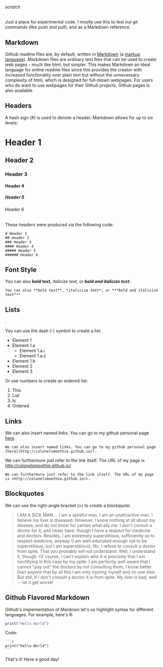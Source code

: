 ###### scratch

Just a place for experimental code. I mostly use this to test out git commands (like push and pull), and as a Markdown reference.

## Markdown

Github readme files are, by default, written in [Markdown](http://en.wikipedia.org/wiki/Markdown) (a [markup language](http://en.wikipedia.org/wiki/Markup_language)). Markdown files are ordinary text files that can be used to create web pages - much like html, but simpler. This makes Markdown an ideal language for online readme files since this provides the creator with increased functionality over plain text but without the unnecessary complexity of html, which is designed for full-blown webpages. For users who do want to use webpages for their Github projects, Github pages is also available.


## Headers

A hash sign (\#) is used to denote a header. Markdown allows for up to six levels:

# Header 1
## Header 2
### Header 3
#### Header 4
##### Header 5
###### Header 6

These headers were produced via the following code:

    # Header 1
    ## Header 2
    ### Header 3
    #### Header 4
    ##### Header 5
    ###### Header 6
    
## Font Style

You can also **bold text**, *italicize text*, or ***bold and italicize text***:

    You can also **bold text**, *italicize text*, or ***bold and italicize text***

## Lists
.

You can use the dash (\-) symbol to create a list:

- Element 1
 - Element 1.a
     - Element 1.a.i
     - Element 1.a.ii
 - Element 1.b
- Element 2
- Element 3

Or use numbers to create an ordered list:

1. This
2. List
3. Is
4. Ordered

## Links

We can also insert named links. You can go to my github personal page [here](http://colonelsmoothie.github.io/).

    We can also insert named links. You can go to my github personal page [here](http://colonelsmoothie.github.io/).
    
We can furthermore just refer to the link itself. The URL of my page is <http://colonelsmoothie.github.io/>.

    We can furthermore just refer to the link itself. The URL of my page is <http://colonelsmoothie.github.io/>.
    
## Blockquotes

We can use the right-angle bracket (\>) to create a blockquote:

 
> I AM A SICK MAN.... I am a spiteful man. I am an unattractive man. I believe my liver is diseased. However, I know nothing at all about my disease, and do not know for certain what ails me. I don't consult a doctor for it, and never have, though I have a respect for medicine and doctors. Besides, I am extremely superstitious, sufficiently so to respect medicine, anyway (I am well-educated enough not to be superstitious, but I am superstitious). No, I refuse to consult a doctor from spite. That you probably will not understand. Well, I understand it, though. Of course, I can't explain who it is precisely that I am mortifying in this case by my spite: I am perfectly well aware that I cannot "pay out" the doctors by not consulting them; I know better than anyone that by all this I am only injuring myself and no one else. But still, if I don't consult a doctor it is from spite. My liver is bad, well -- let it get worse! 

## Github Flavored Markdown

Github's implementation of Mardown let's us highlight syntax for different languages. For example, here's R:

```r
print("Hello World")
```

Code:

    ```r
    print("Hello World")
    ```
    
That's it! Have a good day!
